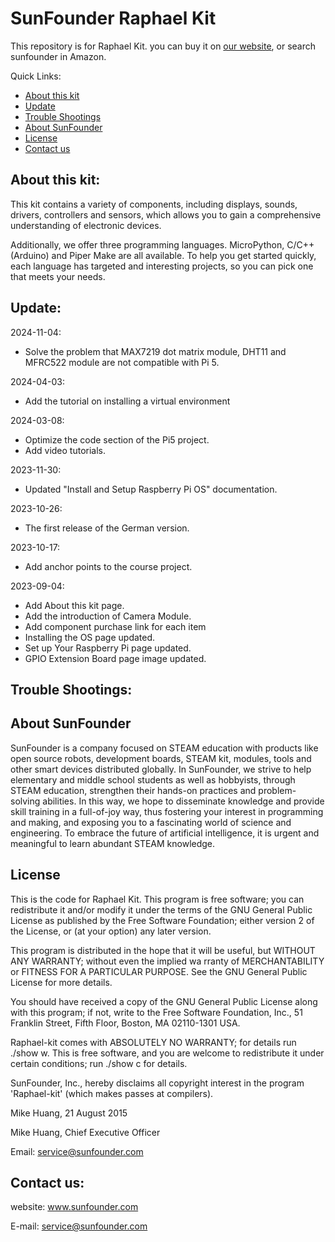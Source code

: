# SunFounder Raphael Kit
This repository is for Raphael Kit. you can buy it on [our website](https://www.sunfounder.com/), or search sunfounder in Amazon.

Quick Links:

 * [About this kit](#about_this_kit)
 * [Update](#update)
 * [Trouble Shootings](#trouble)
 * [About SunFounder](#about_sunfounder)
 * [License](#license)
 * [Contact us](#contact_us)

<a id="about_this_kit"></a>
## About this kit:

This kit contains a variety of components, including displays, sounds, drivers, controllers and sensors, which allows you to gain a comprehensive understanding of electronic devices.

Additionally, we offer three programming languages. MicroPython, C/C++ (Arduino) and Piper Make are all available. To help you get started quickly, each language has targeted and interesting projects, so you can pick one that meets your needs.


<a id="update"></a>
## Update:

2024-11-04:
- Solve the problem that MAX7219 dot matrix module, DHT11 and MFRC522 module are not compatible with Pi 5.

2024-04-03:
- Add the tutorial on installing a virtual environment

2024-03-08:
- Optimize the code section of the Pi5 project.
- Add video tutorials.

2023-11-30:
- Updated "Install and Setup Raspberry Pi OS" documentation.

2023-10-26:
- The first release of the German version.

2023-10-17:
- Add anchor points to the course project.

2023-09-04:
- Add About this kit page.
- Add the introduction of Camera Module.
- Add component purchase link for each item
- Installing the OS page updated.
- Set up Your Raspberry Pi page updated.
- GPIO Extension Board page image updated.

<a id="trouble"></a>
## Trouble Shootings:

<a id="about_sunfounder"></a>
## About SunFounder
SunFounder is a company focused on STEAM education with products like open source robots, development boards, STEAM kit, modules, tools and other smart devices distributed globally. In SunFounder, we strive to help elementary and middle school students as well as hobbyists, through STEAM education, strengthen their hands-on practices and problem-solving abilities. In this way, we hope to disseminate knowledge and provide skill training in a full-of-joy way, thus fostering your interest in programming and making, and exposing you to a fascinating world of science and engineering. To embrace the future of artificial intelligence, it is urgent and meaningful to learn abundant STEAM knowledge.

<a id="license"></a>
## License
This is the code for Raphael Kit.
This program is free software; you can redistribute it and/or modify it under the terms of the GNU General Public License as published by the Free Software Foundation; either version 2 of the License, or (at your option) any later version.

This program is distributed in the hope that it will be useful, but WITHOUT ANY WARRANTY; without even the implied wa rranty of MERCHANTABILITY or FITNESS FOR A PARTICULAR PURPOSE. See the GNU General Public License for more details.

You should have received a copy of the GNU General Public License along with this program; if not, write to the Free Software Foundation, Inc., 51 Franklin Street, Fifth Floor, Boston, MA 02110-1301 USA.

Raphael-kit comes with ABSOLUTELY NO WARRANTY; for details run ./show w. This is free software, and you are welcome to redistribute it under certain conditions; run ./show c for details.

SunFounder, Inc., hereby disclaims all copyright interest in the program 'Raphael-kit' (which makes passes at compilers).

Mike Huang, 21 August 2015

Mike Huang, Chief Executive Officer

Email: service@sunfounder.com

<a id="contact_us"></a>
## Contact us:
website:
    www.sunfounder.com

E-mail:
    service@sunfounder.com
